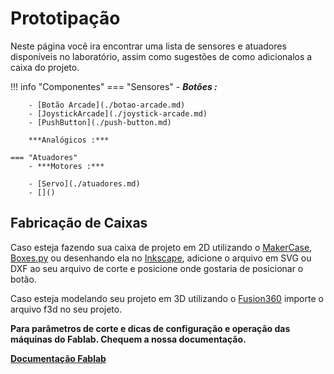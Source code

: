 # Prototipação

Neste página você ira encontrar uma lista de sensores e atuadores disponíveis no laboratório, assim como sugestões de como adicionalos a caixa do projeto.

!!! info "Componentes"
    === "Sensores"
        - ***Botões :***

        - [Botão Arcade](./botao-arcade.md)
        - [JoystickArcade](./joystick-arcade.md)
        - [PushButton](./push-button.md)

        ***Analógicos :***
        
    === "Atuadores"
        - ***Motores :***

        - [Servo](./atuadores.md)
        - []()


## Fabricação de Caixas

Caso esteja fazendo sua caixa de projeto em 2D utilizando o [MakerCase](https://pt.makercase.com), [Boxes.py](https://www.festi.info/boxes.py/) ou desenhando ela no [Inkscape](https://inkscape.org/), adicione o arquivo em SVG ou DXF ao seu arquivo de corte e posicione onde gostaria de posicionar o botão.

Caso esteja modelando seu projeto em 3D utilizando o [Fusion360](https://www.autodesk.com.br/products/fusion-360/overview?term=1-YEAR&tab=subscription&plc=FSN) importe o arquivo f3d no seu projeto.

**Para parâmetros de corte e dicas de configuração e operação das máquinas do Fablab. Chequem a nossa documentação.**

**[Documentação Fablab](https://insperfablab.github.io/DocLab/maquinas/laser/duplotech1080/)**
